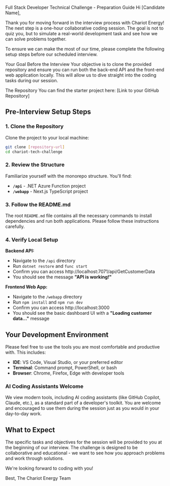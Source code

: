 Full Stack Developer Technical Challenge - Preparation Guide
Hi [Candidate Name],

Thank you for moving forward in the interview process with Chariot Energy! The next step is a one-hour collaborative coding session. The goal is not to quiz you, but to simulate a real-world development task and see how we can solve problems together.

To ensure we can make the most of our time, please complete the following setup steps before our scheduled interview.

Your Goal Before the Interview
Your objective is to clone the provided repository and ensure you can run both the back-end API and the front-end web application locally. This will allow us to dive straight into the coding tasks during our session.

The Repository
You can find the starter project here:
[Link to your GitHub Repository]

## Pre-Interview Setup Steps

### 1. Clone the Repository
Clone the project to your local machine:
```bash
git clone [repository-url]
cd chariot-tech-challenge
```

### 2. Review the Structure
Familiarize yourself with the monorepo structure. You'll find:
- **`/api`** - .NET Azure Function project
- **`/webapp`** - Next.js TypeScript project

### 3. Follow the README.md
The root `README.md` file contains all the necessary commands to install dependencies and run both applications. Please follow these instructions carefully.

### 4. Verify Local Setup

**Backend API:**
- Navigate to the `/api` directory
- Run `dotnet restore` and `func start`
- Confirm you can access http://localhost:7071/api/GetCustomerData
- You should see the message **"API is working!"**

**Frontend Web App:**
- Navigate to the `/webapp` directory  
- Run `npm install` and `npm run dev`
- Confirm you can access http://localhost:3000
- You should see the basic dashboard UI with a **"Loading customer data..."** message

## Your Development Environment

Please feel free to use the tools you are most comfortable and productive with. This includes:
- **IDE**: VS Code, Visual Studio, or your preferred editor
- **Terminal**: Command prompt, PowerShell, or bash
- **Browser**: Chrome, Firefox, Edge with developer tools

### AI Coding Assistants Welcome
We view modern tools, including AI coding assistants (like GitHub Copilot, Claude, etc.), as a standard part of a developer's toolkit. You are welcome and encouraged to use them during the session just as you would in your day-to-day work.

## What to Expect

The specific tasks and objectives for the session will be provided to you at the beginning of our interview. The challenge is designed to be collaborative and educational - we want to see how you approach problems and work through solutions.

We're looking forward to coding with you!

Best,
The Chariot Energy Team